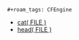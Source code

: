 ```{=org}
#+roam_tags: CFEngine
```
- [cat( FILE )](id:4a1800a4-be1c-4ed7-b97c-2eb0aca013c0)
- [head( FILE )](id:efec3bbf-d0e9-49cf-a317-6f8878872674)
